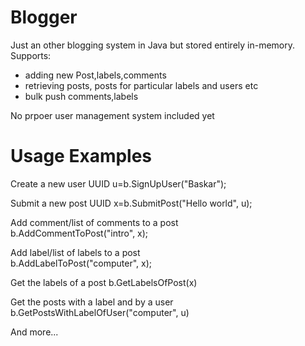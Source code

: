 # Blogger
Just an other blogging system in Java but stored entirely in-memory. 
Supports:
- adding new Post,labels,comments
- retrieving posts, posts for particular labels and users etc
- bulk push comments,labels

No prpoer user management system included yet

# Usage Examples

 Create a new user
  UUID u=b.SignUpUser("Baskar");
  
 Submit a new post
  UUID x=b.SubmitPost("Hello world", u);
 
 Add comment/list of comments to a post  
  b.AddCommentToPost("intro", x);

 Add label/list of labels to a post  
  b.AddLabelToPost("computer", x);

 Get the labels of a post
  b.GetLabelsOfPost(x)
 
 Get the posts with a label and by a user
  b.GetPostsWithLabelOfUser("computer", u)
  
 And more...
 

